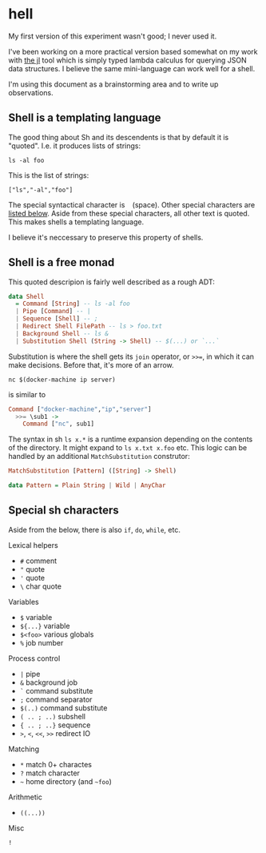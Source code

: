 # hell

My first version of this experiment wasn't good; I never used it.

I've been working on a more practical version based somewhat on my
work with [the jl](https://github.com/chrisdone/jl) tool which is
simply typed lambda calculus for querying JSON data structures. I
believe the same mini-language can work well for a shell.

I'm using this document as a brainstorming area and to write up observations.

## Shell is a templating language

The good thing about Sh and its descendents is that by default it is
"quoted". I.e. it produces lists of strings:

    ls -al foo

This is the list of strings:

    ["ls","-al","foo"]

The special syntactical character is ` ` (space). Other special
characters are [listed below](#special-sh-characters). Aside from
these special characters, all other text is quoted. This makes shells
a templating language.

I believe it's neccessary to preserve this property of shells.

## Shell is a free monad

This quoted descripion is fairly well described as a rough ADT:

``` haskell
data Shell
  = Command [String] -- ls -al foo
  | Pipe [Command] -- |
  | Sequence [Shell] -- ;
  | Redirect Shell FilePath -- ls > foo.txt
  | Background Shell -- ls &
  | Substitution Shell (String -> Shell) -- $(...) or `...`
```

Substitution is where the shell gets its `join` operator, or `>>=`, in
which it can make decisions. Before that, it's more of an arrow.

``` shell
nc $(docker-machine ip server)
```

is similar to

``` haskell
Command ["docker-machine","ip","server"]
  >>= \sub1 ->
    Command ["nc", sub1]
```

The syntax in sh `ls x.*` is a runtime expansion depending on the
contents of the directory. It might expand to `ls x.txt x.foo`
etc. This logic can be handled by an additional `MatchSubstitution`
construtor:

``` haskell
MatchSubstitution [Pattern] ([String] -> Shell)

data Pattern = Plain String | Wild | AnyChar
```

## Special sh characters

Aside from the below, there is also `if`, `do`, `while`, etc.

Lexical helpers

* `#` comment
*  `"` quote
* `'` quote
* <code>\\</code> char quote

Variables

* `$` variable
* `${...}` variable
* `$<foo>` various globals
* `%` job number

Process control

* `|` pipe
* `&` background job
*  <code>`</code> command substitute
* `;` command separator
* `$(..)` command substitute
* `( .. ; ..)` subshell
* `{ .. ; ..}` sequence
* `>`, `<`, `<<`, `>>` redirect IO

Matching

* `*` match 0+ charactes
* `?` match character
* `~` home directory (and `~foo`)

Arithmetic

* `((...))`

Misc

`!`
